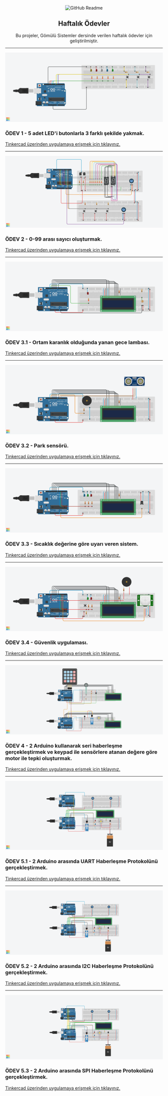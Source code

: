 <p align="center">
 <img width="99px" height="75px" src="https://github.com/nejlasahin/gomulu_sistemler/blob/main/README/logo.png" align="center" alt="GitHub Readme" />
 <h2 align="center">Haftalık Ödevler</h2>
 <p align="center">Bu projeler, Gömülü Sistemler dersinde verilen haftalık ödevler için geliştirilmiştir.</p>
</p>

---
![](./odev_1/circuit-design/odev1.png)
### ÖDEV 1 - 5 adet LED'i butonlarla 3 farklı şekilde yakmak.
[Tinkercad üzerinden uygulamaya erişmek için tıklayınız.](https://www.tinkercad.com/things/2Bv68uwMsGA)

---
![](./odev_2/circuit-design/odev2.png)
### ÖDEV 2 - 0-99 arası sayıcı oluşturmak.
[Tinkercad üzerinden uygulamaya erişmek için tıklayınız.](https://www.tinkercad.com/things/hBaAnGTJzfU)

---
![](./odev_3/circuit-design/odev3.1.png)
### ÖDEV 3.1 - Ortam karanlık olduğunda yanan gece lambası.
[Tinkercad üzerinden uygulamaya erişmek için tıklayınız.](https://www.tinkercad.com/things/1VxzkJ0X3Xy)

---
![](./odev_3/circuit-design/odev3.2.png)
### ÖDEV 3.2 - Park sensörü.
[Tinkercad üzerinden uygulamaya erişmek için tıklayınız.](https://www.tinkercad.com/things/2nonT9hfrXY)

---
![](./odev_3/circuit-design/odev3.3.png)
### ÖDEV 3.3 - Sıcaklık değerine göre uyarı veren sistem.
[Tinkercad üzerinden uygulamaya erişmek için tıklayınız.](https://www.tinkercad.com/things/lmTA46y3VdH)

---
![](./odev_3/circuit-design/odev3.4.png)
### ÖDEV 3.4 - Güvenlik uygulaması.
[Tinkercad üzerinden uygulamaya erişmek için tıklayınız.](https://www.tinkercad.com/things/jB9YJtYYfDs)

---
![](./odev_4/circuit-design/odev4.png)
### ÖDEV 4 - 2 Arduino kullanarak seri haberleşme gerçekleştirmek ve keypad ile sensörlere atanan değere göre motor ile tepki oluşturmak.
[Tinkercad üzerinden uygulamaya erişmek için tıklayınız.](https://www.tinkercad.com/things/1LL5ltj1nSQ)

---
![](./odev_5/circuit-design/odev5.1-UART.png)
### ÖDEV 5.1 - 2 Arduino arasında UART Haberleşme Protokolünü gerçekleştirmek.
[Tinkercad üzerinden uygulamaya erişmek için tıklayınız.](https://www.tinkercad.com/things/1lzECLQex5D)

---
![](./odev_5/circuit-design/odev5.2-I2C.png)
### ÖDEV 5.2 - 2 Arduino arasında I2C Haberleşme Protokolünü gerçekleştirmek.
[Tinkercad üzerinden uygulamaya erişmek için tıklayınız.](https://www.tinkercad.com/things/086rEkfoqCF)

---
![](./odev_5/circuit-design/odev5.3-SPI.png)
### ÖDEV 5.3 - 2 Arduino arasında SPI Haberleşme Protokolünü gerçekleştirmek.
[Tinkercad üzerinden uygulamaya erişmek için tıklayınız.](https://www.tinkercad.com/things/6L13HKU74am)
